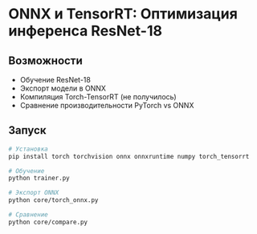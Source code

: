 # ONNX и TensorRT: Оптимизация инференса ResNet-18

## Возможности
- Обучение ResNet-18
- Экспорт модели в ONNX
- Компиляция Torch-TensorRT (не получилось)
- Сравнение производительности PyTorch vs ONNX

## Запуск
```bash
# Установка
pip install torch torchvision onnx onnxruntime numpy torch_tensorrt

# Обучение
python trainer.py

# Экспорт ONNX
python core/torch_onnx.py

# Сравнение
python core/compare.py